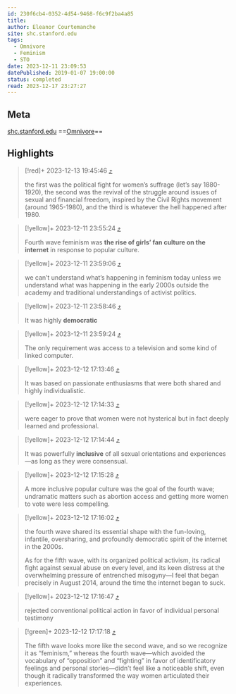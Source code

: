 ```yaml
---
id: 230f6cb4-0352-4d54-9468-f6c9f2ba4a85
title: 
author: Eleanor Courtemanche
site: shc.stanford.edu
tags:
  - Omnivore
  - Feminism
  - STO
date: 2023-12-11 23:09:53
datePublished: 2019-01-07 19:00:00
status: completed
read: 2023-12-17 23:27:27
---
```


## Meta

[shc.stanford.edu](https://shc.stanford.edu/arcade/interventions/fourth-and-fifth-waves)
==[Omnivore](https://omnivore.app/me/the-fourth-and-fifth-waves-stanford-humanities-center-18c5c378b18)==



## Highlights

>[!red]+ 2023-12-13 19:45:46 [⤴️](https://omnivore.app/me/the-fourth-and-fifth-waves-stanford-humanities-center-18c5c378b18#e8cd7b50-7d7f-434f-a000-05e3c077b3a0) 
>
> the first was the political fight for women’s suffrage (let’s say 1880-1920), the second was the revival of the struggle around issues of sexual and financial freedom, inspired by the Civil Rights movement (around 1965-1980), and the third is whatever the hell happened after 1980. 

>[!yellow]+ 2023-12-11 23:55:24 [⤴️](https://omnivore.app/me/the-fourth-and-fifth-waves-stanford-humanities-center-18c5c378b18#245d70ec-981f-42a7-bafa-bdd094962ba7) 
>
> Fourth wave feminism was **the rise of girls’ fan culture on the internet** in response to popular culture. 

>[!yellow]+ 2023-12-11 23:59:06 [⤴️](https://omnivore.app/me/the-fourth-and-fifth-waves-stanford-humanities-center-18c5c378b18#0431c6b4-883d-44ac-a796-f0adffe3ac11) 
>
> we can’t understand what’s happening in feminism today unless we understand what was happening in the early 2000s outside the academy and traditional understandings of activist politics. 

>[!yellow]+ 2023-12-11 23:58:46 [⤴️](https://omnivore.app/me/the-fourth-and-fifth-waves-stanford-humanities-center-18c5c378b18#d1161479-d80a-4054-bf3e-50b822cdcc68) 
>
> It was highly **democratic** 

>[!yellow]+ 2023-12-11 23:59:24 [⤴️](https://omnivore.app/me/the-fourth-and-fifth-waves-stanford-humanities-center-18c5c378b18#0ce11b8f-da48-4022-80b9-414f19e931fa) 
>
> The only requirement was access to a television and some kind of linked computer. 

>[!yellow]+ 2023-12-12 17:13:46 [⤴️](https://omnivore.app/me/the-fourth-and-fifth-waves-stanford-humanities-center-18c5c378b18#b6004cfd-1bc6-4550-9203-a1fa921fefd7) 
>
> It was based on passionate enthusiasms that were both shared and highly individualistic. 

>[!yellow]+ 2023-12-12 17:14:33 [⤴️](https://omnivore.app/me/the-fourth-and-fifth-waves-stanford-humanities-center-18c5c378b18#e8ed818e-ea01-48df-b993-6418cb77a0fc) 
>
> were eager to prove that women were not hysterical but in fact deeply learned and professional. 

>[!yellow]+ 2023-12-12 17:14:44 [⤴️](https://omnivore.app/me/the-fourth-and-fifth-waves-stanford-humanities-center-18c5c378b18#2fa2a4d3-08fe-48bd-a9c3-4832a47227f2) 
>
> It was powerfully **inclusive** of all sexual orientations and experiences—as long as they were consensual. 

>[!yellow]+ 2023-12-12 17:15:28 [⤴️](https://omnivore.app/me/the-fourth-and-fifth-waves-stanford-humanities-center-18c5c378b18#9f80acad-49fa-4e5a-9d4c-74e7086d0ee4) 
>
> A more inclusive popular culture was the goal of the fourth wave; undramatic matters such as abortion access and getting more women to vote were less compelling. 

>[!yellow]+ 2023-12-12 17:16:02 [⤴️](https://omnivore.app/me/the-fourth-and-fifth-waves-stanford-humanities-center-18c5c378b18#aceda246-61e4-4b4c-815b-dcf10254044a) 
>
> the fourth wave shared its essential shape with the fun-loving, infantile, oversharing, and profoundly democratic spirit of the internet in the 2000s.
> 
> As for the fifth wave, with its organized political activism, its radical fight against sexual abuse on every level, and its keen distress at the overwhelming pressure of entrenched misogyny—I feel that began precisely in August 2014, around the time the internet began to suck. 

>[!yellow]+ 2023-12-12 17:16:47 [⤴️](https://omnivore.app/me/the-fourth-and-fifth-waves-stanford-humanities-center-18c5c378b18#b8d4ee90-082a-4278-b211-638dfa0a8e1d) 
>
> rejected conventional political action in favor of individual personal testimony 

>[!green]+ 2023-12-12 17:17:18 [⤴️](https://omnivore.app/me/the-fourth-and-fifth-waves-stanford-humanities-center-18c5c378b18#99afc5bb-940f-4537-9c4d-e1d5dfdd6908) 
>
> The fifth wave looks more like the second wave, and so we recognize it as “feminism,” whereas the fourth wave—which avoided the vocabulary of “opposition” and “fighting” in favor of identificatory feelings and personal stories—didn’t feel like a noticeable shift, even though it radically transformed the way women articulated their experiences. 

